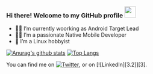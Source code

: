 ### Hi there! Welcome to my GitHub profile <img src="https://raw.githubusercontent.com/MartinHeinz/MartinHeinz/master/wave.gif" width="30px">

- :man_office_worker: I’m currently woorking as Android Target Lead
- :man_technologist: I’m a passionate Native Mobile Developer
- :penguin: I’m a Linux hobbyist


[![Anurag's github stats](https://github-readme-stats.vercel.app/api?username=mustafaozhan&count_private=true&bg_color=DEG,21d6d3,044fab&icon_color=ffffff&title_color=ffffff&include_all_commits=true&theme=vue&line_height=33&show_icons=true)](https://github.com/anuraghazra/github-readme-stats) [![Top Langs](https://github-readme-stats.vercel.app/api/top-langs/?username=mustafaozhan&line_height=24&bg_color=DEG,044fab,21d6d3&title_color=ffffff&icon_color=ffffff&theme=vue&hide=css)](https://github.com/anuraghazra/github-readme-stats)


<!-- Actual text -->

You can find me on [![Twitter][1.2]][1], or on [![LinkedIn][3.2]][3].

<!-- Icons -->

[1.2]: http://i.imgur.com/wWzX9uB.png (twitter icon without padding)
[2.2]: https://raw.githubusercontent.com/mustafaozhan/mustafaozhan/master/linkedin.png (LinkedIn icon without padding)

<!-- Links to your social media accounts -->

[1]: https://twitter.com/nahzoafatsum
[2]: https://www.linkedin.com/in/mustafaozhan/